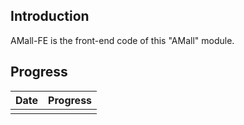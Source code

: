## Introduction
AMall-FE is the front-end code of this "AMall" module.

## Progress
| Date | Progress |
|:-----|:---------|
|  |  |
